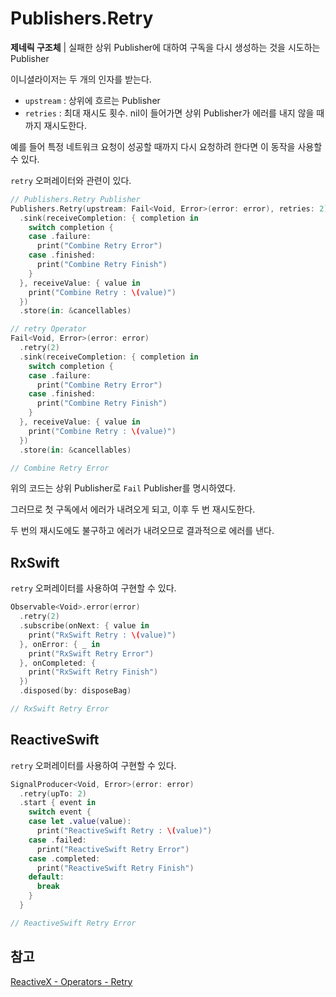 # Publishers.Retry

**제네릭 구조체** | 실패한 상위 Publisher에 대하여 구독을 다시 생성하는 것을 시도하는 Publisher

이니셜라이저는 두 개의 인자를 받는다.

- `upstream` : 상위에 흐르는 Publisher
- `retries` : 최대 재시도 횟수. nil이 들어가면 상위 Publisher가 에러를 내지 않을 때까지 재시도한다.

예를 들어 특정 네트워크 요청이 성공할 때까지 다시 요청하려 한다면 이 동작을 사용할 수 있다.

`retry` 오퍼레이터와 관련이 있다.

```swift
// Publishers.Retry Publisher
Publishers.Retry(upstream: Fail<Void, Error>(error: error), retries: 2)
  .sink(receiveCompletion: { completion in
    switch completion {
    case .failure:
      print("Combine Retry Error")
    case .finished:
      print("Combine Retry Finish")
    }
  }, receiveValue: { value in
    print("Combine Retry : \(value)")
  })
  .store(in: &cancellables)

// retry Operator
Fail<Void, Error>(error: error)
  .retry(2)
  .sink(receiveCompletion: { completion in
    switch completion {
    case .failure:
      print("Combine Retry Error")
    case .finished:
      print("Combine Retry Finish")
    }
  }, receiveValue: { value in
    print("Combine Retry : \(value)")
  })
  .store(in: &cancellables)

// Combine Retry Error
```

위의 코드는 상위 Publisher로 `Fail` Publisher를 명시하였다.

그러므로 첫 구독에서 에러가 내려오게 되고, 이후 두 번 재시도한다.

두 번의 재시도에도 불구하고 에러가 내려오므로 결과적으로 에러를 낸다.

## RxSwift

`retry` 오퍼레이터를 사용하여 구현할 수 있다.

```swift
Observable<Void>.error(error)
  .retry(2)
  .subscribe(onNext: { value in
    print("RxSwift Retry : \(value)")
  }, onError: { _ in
    print("RxSwift Retry Error")
  }, onCompleted: {
    print("RxSwift Retry Finish")
  })
  .disposed(by: disposeBag)

// RxSwift Retry Error
```

## ReactiveSwift

`retry` 오퍼레이터를 사용하여 구현할 수 있다.

```swift
SignalProducer<Void, Error>(error: error)
  .retry(upTo: 2)
  .start { event in
    switch event {
    case let .value(value):
      print("ReactiveSwift Retry : \(value)")
    case .failed:
      print("ReactiveSwift Retry Error")
    case .completed:
      print("ReactiveSwift Retry Finish")
    default:
      break
    }
  }

// ReactiveSwift Retry Error
```

## 참고

[ReactiveX - Operators - Retry](http://reactivex.io/documentation/operators/retry.html)
